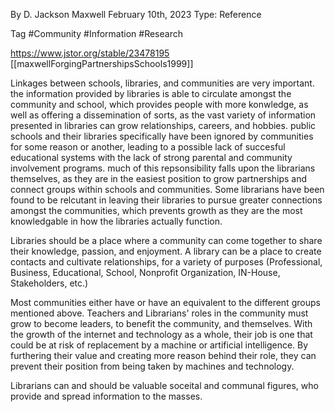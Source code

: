 By D. Jackson Maxwell
February 10th, 2023
Type: Reference

Tag #Community #Information #Research

https://www.jstor.org/stable/23478195
[[maxwellForgingPartnershipsSchools1999]]

Linkages between schools, libraries, and communities are very important. the information provided by libraries is able to circulate amongst the community and school, which provides people with more konwledge, as well as offering a dissemination of sorts, as the vast variety of information presented in libraries can grow relationships, careers, and hobbies. public schools and their libraries specifically have been ignored by communities for some reason or another, leading to a possible lack of succesful educational systems with the lack of strong parental and community involvement programs. much of this repsonsibility falls upon the librarians themselves, as they are in the easiest position to grow partnerships and connect groups within schools and communities. Some librarians have been found to be relcutant in leaving their libraries to pursue greater connections amongst the communities, which prevents growth as they are the most knowledgable in how the libraries actually function.

Libraries should be a place where a community can come together to share their knowledge, passion, and enjoyment. A library can be a place to create contacts and cultivate relationships, for a variety of purposes (Professional, Business, Educational, School, Nonprofit Organization, IN-House, Stakeholders, etc.)

Most communities either have or have an equivalent to the different groups mentioned above. Teachers and Librarians' roles in the community must grow to become leaders, to benefit the community, and themselves. With the growth of the internet and technology as a whole, their job is one that could be at risk of replacement by a machine or artificial intelligence. By furthering their value and creating more reason behind their role, they can prevent their position from being taken by machines and technology. 

Librarians can and should be valuable soceital and communal figures, who provide and spread information to the masses.




